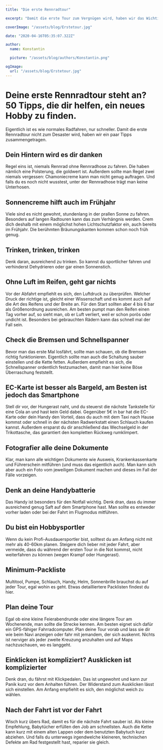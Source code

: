 ```yaml
---
title: "Die erste Rennradtour"

excerpt: "Damit die erste Tour zum Vergnügen wird, haben wir das Wichtigste kurz zusam"

coverImage: "/assets/blog/Erstetour.jpg"

date: "2020-04-16T05:35:07.322Z"

author:
  name: Konstantin

  picture: "/assets/blog/authors/Konstantin.png"

ogImage:
  url: "/assets/blog/Erstetour.jpg"
---
```


# Deine erste Rennradtour steht an? 50 Tipps, die dir helfen, ein neues Hobby zu finden.

Eigentlich ist es wie normales Radfahren, nur schneller. Damit die erste Rennradtour nicht zum Desaster wird, haben wir ein paar Tipps zusammengetragen.

## Dein Hintern wird es dir danken

Regel eins ist, niemals Rennrad ohne Rennradhose zu fahren. Die haben nämlich eine Polsterung, die goldwert ist. Außerdem sollte man Regel zwei niemals vergessen: Chamoniecreme kann man nicht genug auftragen. Und falls du es noch nicht wusstest, unter der Rennradhose trägt man keine Unterhosen.

## Sonnencreme hilft auch im Frühjahr

Viele sind es nicht gewohnt, stundenlang in der prallen Sonne zu fahren. Besonders auf langen Radtouren kann das zum Verhängnis werden. Crem dich deshalb mit einem möglichst hohen Lichtschutzfaktor ein, auch bereits im Frühjahr. Die berühmten Bräunungskanten kommen schon noch früh genug.

## Trinken, trinken, trinken

Denk daran, ausreichend zu trinken. So kannst du sportlicher fahren und verhinderst Dehydrieren oder gar einen Sonnenstich.

## Ohne Luft im Reifen, geht gar nichts

Vor der Abfahrt empfiehlt es sich, den Luftdruck zu überprüfen. Welcher Druck der richtige ist, gleicht einer Wissenschaft und es kommt auch auf die Art des Reifens und der Breite an. Für den Start sollten aber 4 bis 6 bar als Größenordnung ausreichen. Am besten pumpt man den Reifen einen Tag vorher auf, so sieht man, ob er Luft verliert, weil er schon porös oder undicht ist. Besonders bei gebrauchten Rädern kann das schnell mal der Fall sein.

## Check die Bremsen und Schnellspanner

Bevor man das erste Mal losfährt, sollte man schauen, ob die Bremsen richtig funktionieren. Eigentlich sollte man auch die Schaltung sauber einstellen und die Kette fetten. Außerdem empfiehlt es sich, die Schnellspanner ordentlich festzumachen, damit man hier keine Böse Überraschung feststellt.

## EC-Karte ist besser als Bargeld, am Besten ist jedoch das Smartphone

Stell dir vor, der Hungerast naht, und du steuerst die nächste Tankstelle für eine Cola an und hast kein Geld dabei. Gegenüber 5€ in bar hat die EC-Karte oder dein Handy den Vorteil, dass du auch mit dem Taxi nach Hause kommst oder schnell in der nächsten Radwerkstatt einen Schlauch kaufen kannst. Außerdem ersparst du dir anschließend das Wechselgeld in der Trikottasche, das garantiert den kompletten Rückweg rumklimpert.

## Fotografier alle deine Dokumente

Klar, man kann alle wichtigen Dokumente wie Ausweis, Krankenkassenkarte und Führerschein mitführen (und muss das eigentlich auch). Man kann sich aber auch ein Foto vom jeweiligen Dokument machen und dieses im Fall der Fälle vorzeigen.

## Denk an deine Handybatterie

Das Handy ist besonders für den Notfall wichtig. Denk dran, dass du immer ausreichend genug Saft auf dem Smartphone hast. Man sollte es entweder vorher laden oder bei der Fahrt im Flugmodus mitführen.

## Du bist ein Hobbysportler

Wenn du kein Profi-Ausdauersportler bist, solltest du am Anfang nicht mit mehr als 40-60km planen. Steigere dich lieber mit jeder Fahrt, aber vermeide, dass du während der ersten Tour in die Not kommst, nicht weiterfahren zu können (wegen Krampf oder Hungerast).

## Minimum-Packliste

Multitool, Pumpe, Schlauch, Handy, Helm, Sonnenbrille brauchst du auf jeder Tour, egal wohin es geht. Etwas detailliertere Packlisten findest du hier.

## Plan deine Tour

Egal ob eine kleine Feierabendrunde oder eine längere Tour am Wochenende, man sollte die Strecke kennen. Am besten eignet sich dafür ein GPS-fähiger Fahrradcomputer. Plan deine Tour vorab und lass sie dir wie beim Navi anzeigen oder fahr mit jemandem, der sich auskennt. Nichts ist nerviger als jeder zweite Kreuzung anzuhalten und auf Maps nachzuschauen, wo es langgeht.

## Einklicken ist kompliziert? Ausklicken ist komplizierter

Denk dran, du fährst mit Klickpedalen. Das ist ungewohnt und kann zur Panik kurz vor dem Anhalten führen. Der Widerstand zum Ausklicken lässt sich einstellen. Am Anfang empfiehlt es sich, den möglichst weich zu wählen.

## Nach der Fahrt ist vor der Fahrt

Wisch kurz übers Rad, damit es für die nächste Fahrt sauber ist. Als kleine Empfehlung, Babytücher erfüllen den Job am schnellsten. Auch die Kette kann kurz mit einem alten Lappen oder dem benutzten Babytuch kurz abziehen. Und falls du unterwegs irgendwelche kleineren, technischen Defekte am Rad festgestellt hast, reparier sie gleich.
